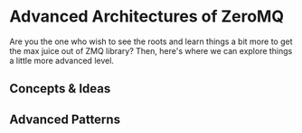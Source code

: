 # Advanced Architectures of ZeroMQ

Are you the one who wish to see the roots and learn things a bit more to get the max juice out of ZMQ library?
Then, here's where we can explore things a little more advanced level.

## Concepts & Ideas

## Advanced Patterns
